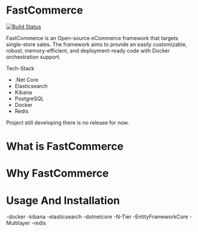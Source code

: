 # FastCommerce
[![Build Status](https://dev.azure.com/fastCom/fastCommerce/_apis/build/status/mehmetutkuk.FastCommerce?branchName=master)](https://dev.azure.com/fastCom/fastCommerce/_build/latest?definitionId=1&branchName=master)

FastCommerce is an Open-source eCommerce framework that targets single-store sales. The framework aims to provide an easily customizable, robust, memory-efficient, and deployment-ready code with Docker orchestration support.

Tech-Stack
* .Net Core
* Elasticsearch
* Kibana
* PostgreSQL
* Docker
* Redis

Project still developing there is no release for now. 

# What is FastCommerce


# Why FastCommerce

# Usage And Installation


 -docker 
 -kibana 
 -elasticsearch 
 -dotnetcore 
 -N-Tier 
 -EntityFrameworkCore 
 -Multilayer
 -redis


